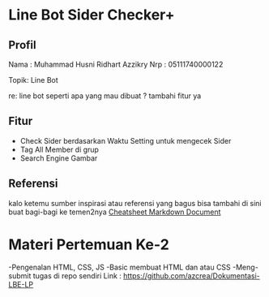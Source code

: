 # Line Bot Sider Checker+

## Profil
Nama : Muhammad Husni Ridhart Azzikry
Nrp  : 05111740000122

Topik: Line Bot

re: line bot seperti apa yang mau dibuat ? tambahi fitur ya

## Fitur
- Check Sider berdasarkan Waktu Setting untuk mengecek Sider
- Tag All Member di grup
- Search Engine Gambar

## Referensi
kalo ketemu sumber inspirasi atau referensi yang bagus bisa tambahi di sini buat bagi-bagi ke temen2nya
[Cheatsheet Markdown Document](https://github.com/adam-p/markdown-here/wiki/Markdown-Cheatsheet)


# Materi Pertemuan Ke-2
-Pengenalan HTML, CSS, JS
-Basic membuat HTML dan atau CSS
-Meng-submit tugas di repo sendiri 
	Link : https://github.com/azcrea/Dokumentasi-LBE-LP